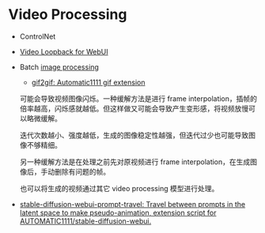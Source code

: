 # Video Processing
- ControlNet
- [Video Loopback for WebUI](https://github.com/fishslot/video_loopback_for_webui)
- Batch [image processing](../Image/README.md)
  - [gif2gif: Automatic1111 gif extension](https://github.com/LonicaMewinsky/gif2gif)

  可能会导致视频图像闪烁。一种缓解方法是进行 frame interpolation，插帧的倍率越高，闪烁感就越低。但这样做又可能会导致产生变形感，将视频放慢可以略微缓解。

  迭代次数越小、强度越低，生成的图像稳定性越强，但迭代过少也可能导致图像不够精细。

  另一种缓解方法是在处理之前先对原视频进行 frame interpolation，在生成图像后，手动删除有问题的帧。

  也可以将生成的视频通过其它 video processing 模型进行处理。
- [stable-diffusion-webui-prompt-travel: Travel between prompts in the latent space to make pseudo-animation, extension script for AUTOMATIC1111/stable-diffusion-webui.](https://github.com/Kahsolt/stable-diffusion-webui-prompt-travel)